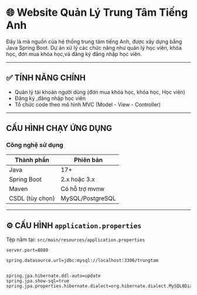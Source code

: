 # 🌐 Website Quản Lý Trung Tâm Tiếng Anh 

Đây là mã nguồn của hệ thống trung tâm tiếng Anh, được xây dựng bằng Java Spring Boot. Dự án xử lý các chức năng như quản lý học viên, khóa học, đơn mua khóa học,và đăng ký đăng nhập học viên.

---

## ✅ TÍNH NĂNG CHÍNH

- Quản lý tài khoản người dùng (đơn mua khóa học, khóa học, Học viên)
- Đăng ký ,đăng nhập học viên
- Tổ chức code theo mô hình MVC (Model - View - Controller)

---

##  CẤU HÌNH CHẠY ỨNG DỤNG

###  Công nghệ sử dụng

| Thành phần        | Phiên bản          |
|-------------------|--------------------|
| Java              | 17+                |
| Spring Boot       | 2.x hoặc 3.x       |
| Maven             | Có hỗ trợ mvnw     |
| CSDL (tùy chọn)   | MySQL/PostgreSQL   |
---

## ⚙️ CẤU HÌNH `application.properties`

Tệp nằm tại: `src/main/resources/application.properties`

```properties
server.port=8080

spring.datasource.url=jdbc:mysql://localhost:3306/trungtam


spring.jpa.hibernate.ddl-auto=update
spring.jpa.show-sql=true
spring.jpa.properties.hibernate.dialect=org.hibernate.dialect.MySQL8Dialect
